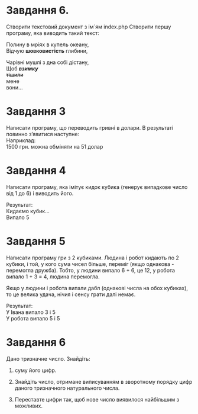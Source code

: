 # Завдання 6.

Створити текстовий документ з ім`ям index.php
Створити першу програму, яка виводить такий текст:

Полину в мріях в купель океану,  
Відчую **шовковистість** глибини,

Чарівні мушлі з дна собі дістану,  
Щоб **_взимку_**  
~~тішили~~  
мене  
вони…

# Завдання 3

Написати програму, що переводить гривні в долари. В результаті повинно з’явитися наступне:  
Наприклад:  
1500 грн. можна обміняти на 51 долар

# Завдання 4

Написати програму, яка імітує кидок кубика (генерує випадкове число від 1 до 6) і виводить його.

Результат:  
Кидаємо кубик…  
Випало 5

# Завдання 5

Написати програму гри з 2 кубиками. Людина і робот кидають по 2 кубики, і той, у кого сума чисел більше, переміг (якщо
однакова - перемогла дружба). Тобто, у людини випало 6 + 6, це 12, у робота випало 1 + 3 = 4, людина перемогла.

Якщо у людини і робота випали дабл (однакові числа на обох кубиках), то це велика удача, нічия і сенсу грати далі немає.

Результат:  
У Івана випало 3 і 5  
У робота випало 5 і 5

# Завдання 6

Дано тризначне число. Знайдіть:

1) суму його цифр.

2) Знайдіть число, отримане виписуванням в зворотному порядку цифр даного тризначного натурального числа.

3) Переставте цифри так, щоб нове число виявилося найбільшим з можливих.


